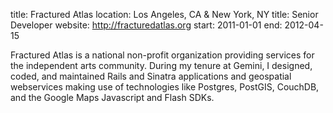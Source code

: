 title: Fractured Atlas
location: Los Angeles, CA & New York, NY
title: Senior Developer
website: http://fracturedatlas.org
start: 2011-01-01
end: 2012-04-15

Fractured Atlas is a national non-profit organization providing services for the independent arts community. During my tenure at Gemini, I designed, coded, and maintained Rails and Sinatra applications and geospatial webservices making use of technologies like Postgres, PostGIS, CouchDB, and the Google Maps Javascript and Flash SDKs.
